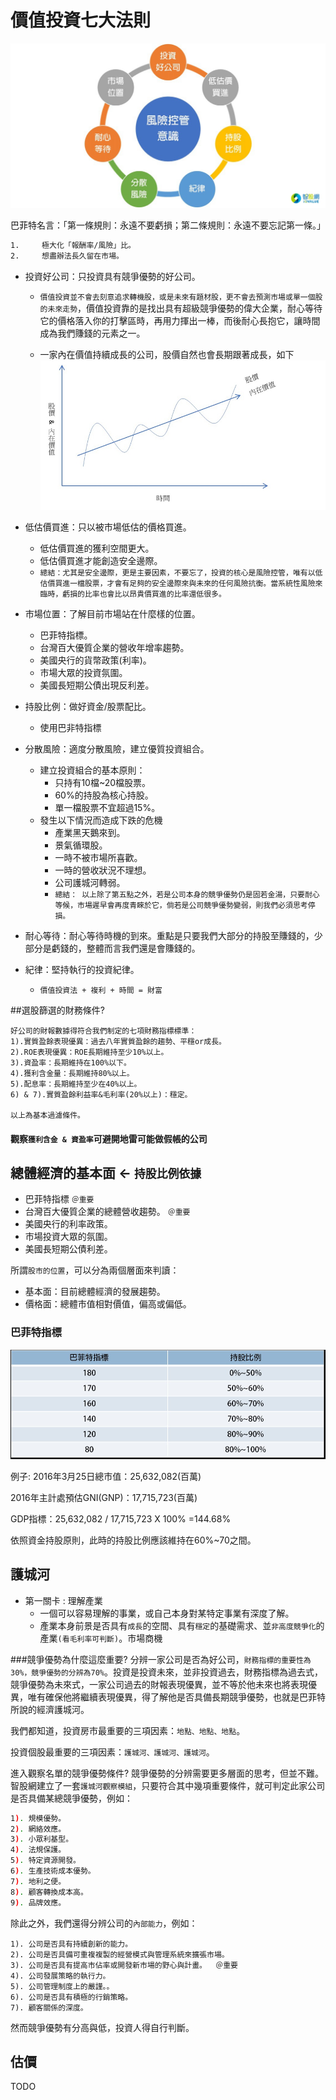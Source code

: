 # 價值投資七大法則

![](images/JUU3JUIwJUExJUU1JUEwJUIxMjAxODA0MjAwMTE=.jpg)



巴菲特名言：「第一條規則：永遠不要虧損；第二條規則：永遠不要忘記第一條。」

```sh
1.     極大化「報酬率/風險」比。
2.     想盡辦法長久留在市場。
```



-   投資好公司：只投資具有競爭優勢的好公司。
    - `價值投資並不會去刻意追求轉機股，或是未來有題材股，更不會去預測市場或單一個股的未來走勢`，價值投資靠的是找出具有超級競爭優勢的偉大企業，耐心等待它的價格落入你的打擊區時，再用力揮出一棒，而後耐心長抱它，讓時間成為我們賺錢的元素之一。 
    
    - 一家內在價值持續成長的公司，股價自然也會長期跟著成長，如下
![](images/MjAxODA0MjAwMDAwMQ==.jpg)

-   低估價買進：只以被市場低估的價格買進。
    - 低估價買進的獲利空間更大。
    - 低估價買進才能創造安全邊際。
    - `總結：尤其是安全邊際，更是主要因素，不要忘了，投資的核心是風險控管，唯有以低估價買進一檔股票，才會有足夠的安全邊際來與未來的任何風險抗衡。當系統性風險來臨時，虧損的比率也會比以昂貴價買進的比率還低很多。`
-   市場位置：了解目前市場站在什麼樣的位置。
    - 巴菲特指標。
    - 台灣百大優質企業的營收年增率趨勢。
    - 美國央行的貨幣政策(利率)。
    - 市場大眾的投資氛圍。
    - 美國長短期公債出現反利差。
-   持股比例：做好資金/股票配比。
    - 使用巴非特指標   
-   分散風險：適度分散風險，建立優質投資組合。
    - 建立投資組合的基本原則：
        - 只持有10檔~20檔股票。
        - 60%的持股為核心持股。
        - 單一檔股票不宜超過15%。
    - 發生以下情況而造成下跌的危機
        - 產業黑天鵝來到。
        - 景氣循環股。
        - 一時不被市場所喜歡。
        - 一時的營收狀況不理想。
        - 公司護城河轉弱。
        - `總結： 以上除了第五點之外，若是公司本身的競爭優勢仍是固若金湯，只要耐心等候，市場遲早會再度青睞於它，倘若是公司競爭優勢變弱，則我們必須思考停損。`
-   耐心等待：耐心等待時機的到來。重點是只要我們大部分的持股至賺錢的，少部分是虧錢的，整體而言我們還是會賺錢的。
-   紀律：堅持執行的投資紀律。
    - `價值投資法 + 複利 + 時間 = 財富`   




##選股篩選的財務條件?

```
好公司的財報數據得符合我們制定的七項財務指標標準：
1).實質盈餘表現優異：過去八年實質盈餘的趨勢、平穩or成長。
2).ROE表現優異：ROE長期維持至少10%以上。
3).資盈率：長期維持在100%以下。
4).獲利含金量：長期維持80%以上。
5).配息率：長期維持至少在40%以上。
6) & 7).實質盈餘利益率&毛利率(20%以上)：穩定。

以上為基本過濾條件。
```

#### 觀察`獲利含金 & 資盈率`可避開地雷可能做假帳的公司



## 總體經濟的基本面 <- `持股比例依據`
- 巴菲特指標     `＠重要  `
- 台灣百大優質企業的總體營收趨勢。 `＠重要  `
- 美國央行的利率政策。
- 市場投資大眾的氛圍。
- 美國長短期公債利差。


所謂`股市的位置`，可以分為兩個層面來判讀：

- 基本面：目前總體經濟的發展趨勢。
- 價格面：總體市值相對價值，偏高或偏低。

### 巴菲特指標

![](images/MjAxODA0MTYwMQ==.jpg)


例子:
2016年3月25日總市值：25,632,082(百萬)

2016年主計處預估GNI(GNP)：17,715,723(百萬)

GDP指標：25,632,082 / 17,715,723 X 100% =144.68%

依照資金持股原則，此時的持股比例應該維持在60%~70之間。
 
 

## 護城河

- 第一關卡 : 理解產業
    - 一個可以容易理解的事業，或自己本身對某特定事業有深度了解。
    - 產業本身前景是否具有`成長`的空間、具有`穩定`的基礎需求、並`非高度競爭化`的產業`(看毛利率可判斷)`。市場商機
    

###競爭優勢為什麼這麼重要?
分辨一家公司是否為好公司，`財務指標的重要性為30%，競爭優勢的分辨為70%`。投資是投資未來，並非投資過去，財務指標為過去式，競爭優勢為未來式，一家公司過去的財報表現優異，並不等於他未來也將表現優異，唯有確保他將繼續表現優異，得了解他是否具備長期競爭優勢，也就是巴菲特所說的經濟護城河。

我們都知道，投資房市最重要的三項因素：`地點、地點、地點`。

投資個股最重要的三項因素：`護城河、護城河、護城河`。


進入觀察名單的競爭優勢條件?
競爭優勢的分辨需要更多層面的思考，但並不難。智股網建立了一套`護城河觀察模組`，只要符合其中幾項重要條件，就可判定此家公司是否具備某總競爭優勢，例如：



```sh
1). 規模優勢。
2). 網絡效應。
3). 小眾利基型。
4). 法規保護。
5). 特定資源開發。
6). 生產技術成本優勢。
7). 地利之便。
8). 顧客轉換成本高。
9). 品牌效應。
```

除此之外，我們還得分辨公司的`內部能力`，例如：

```
1). 公司是否具有持續創新的能力。
2). 公司是否具備可重複複製的經營模式與管理系統來擴張市場。
3). 公司是否具有提高市佔率或開發新市場的野心與計畫。  ＠重要  
4). 公司發展策略的執行力。
5). 公司管理制度上的嚴謹。。
6). 公司是否具有積極的行銷策略。
7). 顧客關係的深度。
```

然而競爭優勢有分高與低，投資人得自行判斷。


## 估價

TODO

